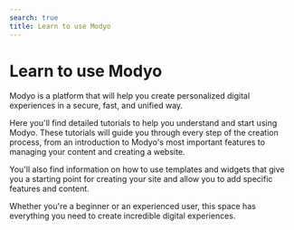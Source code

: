 ```yaml
---
search: true
title: Learn to use Modyo
---
```


# Learn to use Modyo

Modyo is a platform that will help you create personalized digital experiences in a secure, fast, and unified way.

Here you'll find detailed tutorials to help you understand and start using Modyo. These tutorials will guide you through every step of the creation process, from an introduction to Modyo's most important features to managing your content and creating a website.

You'll also find information on how to use templates and widgets that give you a starting point for creating your site and allow you to add specific features and content.

Whether you're a beginner or an experienced user, this space has everything you need to create incredible digital experiences.